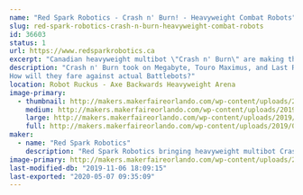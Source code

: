 ```yaml
---
name: "Red Spark Robotics - Crash n' Burn! - Heavyweight Combat Robots"
slug: red-spark-robotics-crash-n-burn-heavyweight-combat-robots
id: 36603
status: 1
url: https://www.redsparkrobotics.ca
excerpt: "Canadian heavyweight multibot \"Crash n' Burn\" are making the trip to entertain YOU!"
description: "Crash n' Burn took on Megabyte, Touro Maximus, and Last Rites at RoboGames.
How will they fare against actual Battlebots?"
location: Robot Ruckus - Axe Backwards Heavyweight Arena
image-primary:
  - thumbnail: http://makers.makerfaireorlando.com/wp-content/uploads/2019/08/CnB-YouTube-thumbnail-150x150.png
    medium: http://makers.makerfaireorlando.com/wp-content/uploads/2019/08/CnB-YouTube-thumbnail-300x169.png
    large: http://makers.makerfaireorlando.com/wp-content/uploads/2019/08/CnB-YouTube-thumbnail-1024x576.png
    full: http://makers.makerfaireorlando.com/wp-content/uploads/2019/08/CnB-YouTube-thumbnail.png
maker:
  - name: "Red Spark Robotics"
    description: "Red Spark Robotics bringing heavyweight multibot Crash n’ Burn to entertain the audience at Robot Ruckus!"
image-primary: http://makers.makerfaireorlando.com/wp-content/uploads/2019/08/Red-Spark-Robotics-full-color-600x454.png
last-modified-db: "2019-11-06 18:09:15"
last-exported: "2020-05-07 09:35:09"
---
```

